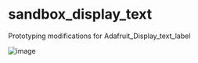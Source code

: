 # sandbox_display_text

Prototyping modifications for Adafruit_Display_text_label

![image](https://user-images.githubusercontent.com/34255413/110199695-a6ab4a80-7e27-11eb-9348-19637c1c601b.png)
